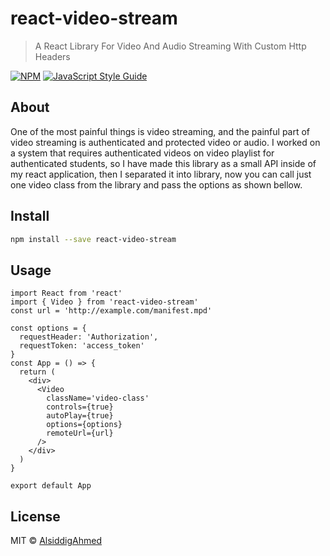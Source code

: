 # react-video-stream

> A React Library For Video And Audio Streaming With Custom Http Headers

[![NPM](https://img.shields.io/npm/v/react-video-stream.svg)](https://www.npmjs.com/package/react-video-stream) [![JavaScript Style Guide](https://img.shields.io/badge/code_style-standard-brightgreen.svg)](https://standardjs.com)

## About

One of the most painful things is video streaming, and the painful part of video streaming is authenticated and protected video or audio. I worked on a system that requires authenticated videos on video playlist for authenticated students, so I have made this library as a small API inside of my react application, then I separated it into library, now you can call just one video class from the library and pass the options as shown bellow.

## Install

```bash
npm install --save react-video-stream
```

## Usage

```tsx
import React from 'react'
import { Video } from 'react-video-stream'
const url = 'http://example.com/manifest.mpd'

const options = {
  requestHeader: 'Authorization',
  requestToken: 'access_token'
}
const App = () => {
  return (
    <div>
      <Video
        className='video-class'
        controls={true}
        autoPlay={true}
        options={options}
        remoteUrl={url}
      />
    </div>
  )
}

export default App
```

## License

MIT © [AlsiddigAhmed](https://github.com/AlsiddigAhmed)
